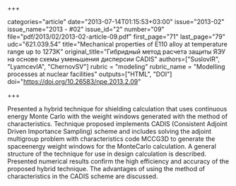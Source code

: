 +++

categories="article"
date="2013-07-14T01:15:53+03:00"
issue="2013-02"
issue_name="2013 - #02"
issue_id="2"
number="09"
file="pdf/2013/02/2013-02-article-09.pdf"
first_page="71"
last_page="79"
udc="621.039.54"
title="Mechanical properties of E110 alloy at temperature range up to 1273K"
original_title="Гибридный метод расчета защиты ЯЭУ на основе схемы уменьшения дисперсии CADIS"
authors=["SuslovIR", "LyamcevIA", "ChernovSV"]
rubric = "modeling"
rubric_name = "Modelling processes at nuclear facilities"
outputs=["HTML", "DOI"]
doi="https://doi.org/10.26583/npe.2013.2.09"

+++

Presented a hybrid technique for shielding calculation that uses continuous energy Monte Carlo with the weight windows generated with the method of characteristics. Technique proposed implements CADIS (Consistent Adjoint Driven Importance Sampling) scheme and includes solving the adjoint multigroup problem with characteristics code MCCG3D to generate the spaceenergy weight windows for the MonteCarlo calculation. A general structure of the technique for use in design calculation is described. Presented numerical results confirm the high efficiency and accuracy of the proposed hybrid technique. The advantages of using the method of characteristics in the CADIS scheme are discussed.